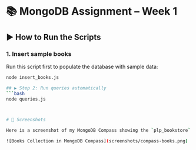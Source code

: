 # 📚 MongoDB Assignment – Week 1

## ▶️ How to Run the Scripts

### 1. Insert sample books
Run this script first to populate the database with sample data:
```bash
node insert_books.js

## ▶️ Step 2: Run queries automatically
```bash
node queries.js



# 📸 Screenshots

Here is a screenshot of my MongoDB Compass showing the `plp_bookstore` database and the `books` collection:

![Books Collection in MongoDB Compass](screenshots/compass-books.png)